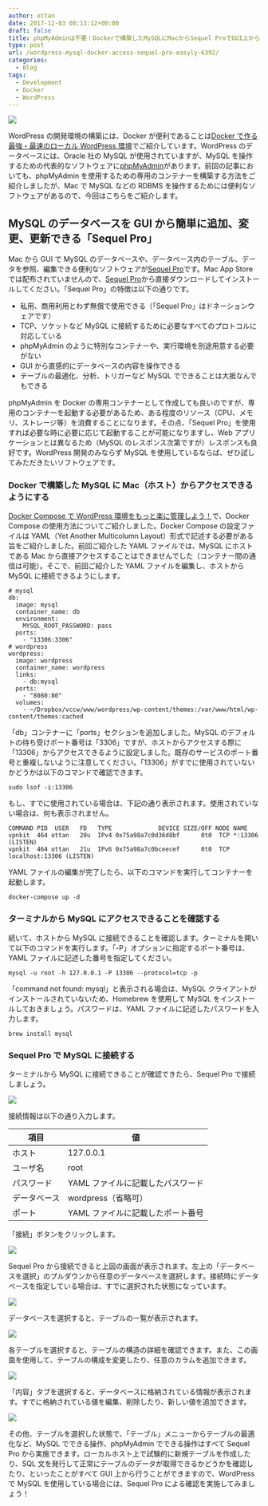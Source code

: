 ```yaml
---
author: ottan
date: 2017-12-03 08:13:12+00:00
draft: false
title: phpMyAdminは不要！Dockerで構築したMySQLにMacからSequel ProでGUI上からデータベースを簡単に編集する
type: post
url: /wordpress-mysql-docker-access-sequel-pro-easyly-6392/
categories:
  - Blog
tags:
  - Development
  - Docker
  - WordPress
---
```


![](/images/2017/12/171203-5a237a8ae9047.png)

WordPress の開発環境の構築には、Docker が便利であることは[Docker で作る最強・最速のローカル WordPress 環境](https://ottan.xyz/docker-wordpress-best-practice-5164/)でご紹介しています。WordPress のデータベースには、Oracle 社の MySQL が使用されていますが、MySQL を操作するための代表的なソフトウェアに[phpMyAdmin](https://www.phpmyadmin.net/)があります。前回の記事においても、phpMyAdmin を使用するための専用のコンテナーを構築する方法をご紹介しましたが、Mac で MySQL などの RDBMS を操作するためには便利なソフトウェアがあるので、今回はこちらをご紹介します。

## MySQL のデータベースを GUI から簡単に追加、変更、更新できる「Sequel Pro」

Mac から GUI で MySQL のデータベースや、データベース内のテーブル、データを参照、編集できる便利なソフトウェアが[Sequel Pro](https://www.sequelpro.com/)です。Mac App Store では配布されていませんので、[Sequel Pro](https://www.sequelpro.com/)から直接ダウンロードしてインストールしてください。「Sequel Pro」の特徴は以下の通りです。

- 私用、商用利用とわず無償で使用できる（「Sequel Pro」はドネーションウェアです）
- TCP、ソケットなど MySQL に接続するために必要なすべてのプロトコルに対応している
- phpMyAdmin のように特別なコンテナーや、実行環境を別途用意する必要がない
- GUI から直感的にデータベースの内容を操作できる
- テーブルの最適化、分析、トリガーなど MySQL でできることは大抵なんでもできる

phpMyAdmin を Docker の専用コンテナーとして作成しても良いのですが、専用のコンテナーを起動する必要があるため、ある程度のリソース（CPU、メモリ、ストレージ等）を消費することになります。その点、「Sequel Pro」を使用すれば必要な時に必要に応じて起動することが可能になりますし、Web アプリケーションとは異なるため（MySQL のレスポンス次第ですが）レスポンスも良好です。WordPress 開発のみならず MySQL を使用しているならば、ぜひ試してみただきたいソフトウェアです。

### Docker で構築した MySQL に Mac（ホスト）からアクセスできるようにする

[Docker Compose で WordPress 環境をもっと楽に管理しよう！](https://ottan.xyz/docker-compose-wordpress-5694/)で、Docker Compose の使用方法についてご紹介しました。Docker Compose の設定ファイルは YAML（Yet Another Multicolumn Layout）形式で記述する必要がある旨をご紹介しました。前回ご紹介した YAML ファイルでは、MySQL にホストである Mac から直接アクセスすることはできませんでした（コンテナー間の通信は可能）。そこで、前回ご紹介した YAML ファイルを編集し、ホストから MySQL に接続できるようにします。

    # mysql
    db:
      image: mysql
      container_name: db
      environment:
        MYSQL_ROOT_PASSWORD: pass
      ports:
        - "13306:3306"
    # wordpress
    wordpress:
      image: wordpress
      container_name: wordpress
      links:
        - db:mysql
      ports:
        - "8080:80"
      volumes:
        - ~/Dropbox/vccw/www/wordpress/wp-content/themes:/var/www/html/wp-content/themes:cached

「db」コンテナーに「ports」セクションを追加しました。MySQL のデフォルトの待ち受けポート番号は「3306」ですが、ホストからアクセスする際に「13306」からアクセスできるように設定しました。既存のサービスのポート番号と重複しないように注意してください。「13306」がすでに使用されていないかどうかは以下のコマンドで確認できます。

    sudo lsof -i:13306

もし、すでに使用されている場合は、下記の通り表示されます。使用されていない場合は、何も表示されません。

    COMMAND PID  USER   FD   TYPE             DEVICE SIZE/OFF NODE NAME
    vpnkit  464 ottan   20u  IPv4 0x75a98a7c0d36d8bf      0t0  TCP *:13306 (LISTEN)
    vpnkit  464 ottan   21u  IPv6 0x75a98a7c0bceecef      0t0  TCP localhost:13306 (LISTEN)

YAML ファイルの編集が完了したら、以下のコマンドを実行してコンテナーを起動します。

    docker-compose up -d

### ターミナルから MySQL にアクセスできることを確認する

続いて、ホストから MySQL に接続できることを確認します。ターミナルを開いて以下のコマンドを実行します。「-P」オプションに指定するポート番号は、YAML ファイルに記述した番号を指定してください。

    mysql -u root -h 127.0.0.1 -P 13306 --protocol=tcp -p

「command not found: mysql」と表示される場合は、MySQL クライアントがインストールされていないため、Homebrew を使用して MySQL をインストールしておきましょう。パスワードは、YAML ファイルに記述したパスワードを入力します。

    brew install mysql

### Sequel Pro で MySQL に接続する

ターミナルから MySQL に接続できることが確認できたら、Sequel Pro で接続しましょう。

![](/images/2017/12/171203-5a237aa0adc22.png)

接続情報は以下の通り入力します。

| 項目         | 値                                |
| ------------ | --------------------------------- |
| ホスト       | 127.0.0.1                         |
| ユーザ名     | root                              |
| パスワード   | YAML ファイルに記載したパスワード |
| データベース | wordpress（省略可）               |
| ポート       | YAML ファイルに記載したポート番号 |

「接続」ボタンをクリックします。

![](/images/2017/12/171203-5a237ae007b1e.png)

Sequel Pro から接続できると上図の画面が表示されます。左上の「データベースを選択」のプルダウンから任意のデータベースを選択します。接続時にデータベースを指定している場合は、すでに選択された状態になっています。

![](/images/2017/12/171203-5a237b060afca.png)

データベースを選択すると、テーブルの一覧が表示されます。

![](/images/2017/12/171203-5a237b5fcd99d.png)

各テーブルを選択すると、テーブルの構造の詳細を確認できます。また、この画面を使用して、テーブルの構成を変更したり、任意のカラムを追加できます。

![](/images/2017/12/171203-5a237b67b3039.png)

「内容」タブを選択すると、データベースに格納されている情報が表示されます。すでに格納されている値を編集、削除したり、新しい値を追加できます。

![](/images/2017/12/171203-5a23af8ad8d6d.png)

その他、テーブルを選択した状態で、「テーブル」メニューからテーブルの最適化など、MySQL でできる操作、phpMyAdmin でできる操作はすべて Sequel Pro から実施できます。ローカルホスト上で試験的に新規テーブルを作成したり、SQL 文を発行して正常にテーブルのデータが取得できるかどうかを確認したり、といったことがすべて GUI 上から行うことができますので、WordPress で MySQL を使用している場合には、Sequel Pro による確認を実施してみましょう！
